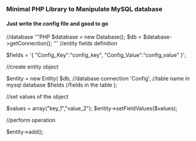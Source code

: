 ### Minimal PHP Library to Manipulate MySQL database

#### Just write the config file and good to go

//database
'''PHP
$database = new Database();
$db = $database->getConnection();
'''
//entity fields definition

$fields = '{
"Config_Key":"config_key",
"Config_Value":"config_value"
}';

//create entity object

$entity = new Entity(
    $db, //database connection
    'Config', //table name in mysql database
    $fields //fields in the table
);

//set values of the object

$values = array("key_1","value_2");
$entity->setFieldValues(\$values);

//perform operation

$entity->add();
